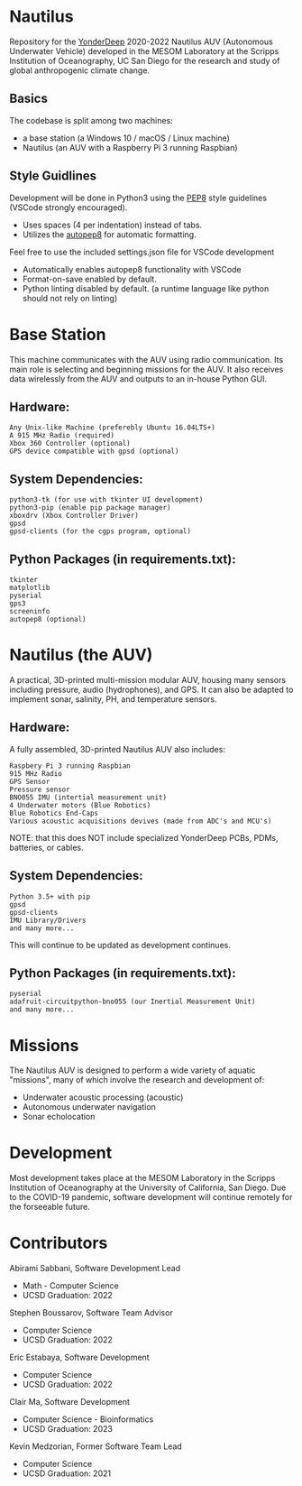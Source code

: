 # Nautilus
Repository for the [YonderDeep](https://www.yonderdeep.org/) 2020-2022 Nautilus AUV (Autonomous Underwater Vehicle) developed in the MESOM Laboratory at the Scripps Institution of Oceanography, UC San Diego for the research and study of global anthropogenic climate change.

## Basics
The codebase is split among two machines: 
  * a base station (a Windows 10 / macOS / Linux machine)
  * Nautilus (an AUV with a Raspberry Pi 3 running Raspbian)

## Style Guidlines
Development will be done in Python3 using the [PEP8](https://pep8.org) style guidelines (VSCode strongly encouraged).
  * Uses spaces (4 per indentation) instead of tabs.
  * Utilizes the [autopep8](https://pypi.org/project/autopep8/0.8/extension) for automatic formatting.

Feel free to use the included settings.json file for VSCode development
  * Automatically enables autopep8 functionality with VSCode
  * Format-on-save enabled by default.
  * Python linting disabled by default. (a runtime language like python should not rely on linting)

# Base Station
This machine communicates with the AUV using radio communication. Its main role is selecting and beginning missions for the AUV. It also receives data wirelessly from the AUV and outputs to an in-house Python GUI.

## Hardware:
    Any Unix-like Machine (preferebly Ubuntu 16.04LTS+)
    A 915 MHz Radio (required)
    Xbox 360 Controller (optional)
    GPS device compatible with gpsd (optional)

## System Dependencies:
    python3-tk (for use with tkinter UI development)
    python3-pip (enable pip package manager)
    xboxdrv (Xbox Controller Driver)
    gpsd
    gpsd-clients (for the cgps program, optional)

## Python Packages (in requirements.txt):
    tkinter
    matplotlib
    pyserial
    gps3
    screeninfo
    autopep8 (optional)

# Nautilus (the AUV)
A practical, 3D-printed multi-mission modular AUV, housing many sensors including pressure, audio (hydrophones), and GPS. It can also be adapted to implement sonar, salinity, PH, and temperature sensors.

## Hardware:
A fully assembled, 3D-printed Nautilus AUV also includes:

    Raspbery Pi 3 running Raspbian
    915 MHz Radio
    GPS Sensor
    Pressure sensor
    BNO055 IMU (intertial measurement unit)
    4 Underwater motors (Blue Robotics)
    Blue Robotics End-Caps
    Various acoustic acquisitions devives (made from ADC's and MCU's)

NOTE: that this does NOT include specialized YonderDeep PCBs, PDMs, batteries, or cables.

## System Dependencies:
    Python 3.5+ with pip
    gpsd
    gpsd-clients
    IMU Library/Drivers
    and many more...
This will continue to be updated as development continues.

## Python Packages (in requirements.txt):
    pyserial
    adafruit-circuitpython-bno055 (our Inertial Measurement Unit)
    and many more...
    
# Missions
The Nautilus AUV is designed to perform a wide variety of aquatic "missions", many of which involve the research and development of:

  * Underwater acoustic processing (acoustic)
  * Autonomous underwater navigation
  * Sonar echolocation 

# Development
Most development takes place at the MESOM Laboratory in the Scripps Institution of Oceanography at the University of California, San Diego. Due to the COVID-19 pandemic, software development will continue remotely for the forseeable future.

# Contributors
Abirami Sabbani,
Software Development Lead
* Math - Computer Science
* UCSD Graduation: 2022

Stephen Boussarov,
Software Team Advisor
* Computer Science
* UCSD Graduation: 2022

Eric Estabaya,
Software Development
* Computer Science
* UCSD Graduation: 2022

Clair Ma,
Software Development
* Computer Science - Bioinformatics
* UCSD Graduation: 2023

Kevin Medzorian,
Former Software Team Lead
* Computer Science
* UCSD Graduation: 2021
